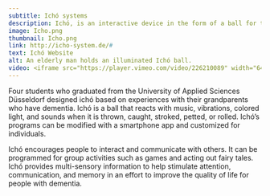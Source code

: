 ```yaml
---
subtitle: Ichó systems
description: Ichó, is an interactive device in the form of a ball for therapeutic use.  It’s a new digital device dedicated to people with cognitive limitations such as dementia.
image: Icho.png
thumbnail: Icho.png
link: http://icho-system.de/#
text: Ichó Website
alt: An elderly man holds an illuminated Ichó ball.
video: <iframe src="https://player.vimeo.com/video/226210089" width="640" height="360" frameborder="0" webkitallowfullscreen mozallowfullscreen allowfullscreen></iframe>
---
```

Four students who graduated from the University of Applied Sciences Düsseldorf designed ichó based on experiences with their grandparents who have dementia. Ichó is a ball that reacts with music, vibrations, colored light, and sounds when it is thrown, caught, stroked, petted, or rolled. Ichó’s programs can be modified with a smartphone app and customized for individuals.

Ichó encourages people to interact and communicate with others.  It can be programmed for group activities such as games and acting out fairy tales. Ichó provides multi-sensory information to help stimulate attention, communication, and memory in an effort to improve the quality of life for people with dementia.
